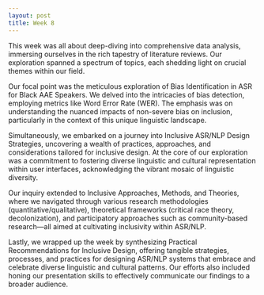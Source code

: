 ```yaml
---
layout: post
title: Week 8
---
```

This week was all about deep-diving into comprehensive data analysis, immersing ourselves in the rich tapestry of literature reviews. Our exploration spanned a spectrum of topics, each shedding light on crucial themes within our field.

Our focal point was the meticulous exploration of Bias Identification in ASR for Black AAE Speakers. We delved into the intricacies of bias detection, employing metrics like Word Error Rate (WER). The emphasis was on understanding the nuanced impacts of non-severe bias on inclusion, particularly in the context of this unique linguistic landscape.

Simultaneously, we embarked on a journey into Inclusive ASR/NLP Design Strategies, uncovering a wealth of practices, approaches, and considerations tailored for inclusive design. At the core of our exploration was a commitment to fostering diverse linguistic and cultural representation within user interfaces, acknowledging the vibrant mosaic of linguistic diversity.

Our inquiry extended to Inclusive Approaches, Methods, and Theories, where we navigated through various research methodologies (quantitative/qualitative), theoretical frameworks (critical race theory, decolonization), and participatory approaches such as community-based research—all aimed at cultivating inclusivity within ASR/NLP.

Lastly, we wrapped up the week by synthesizing Practical Recommendations for Inclusive Design, offering tangible strategies, processes, and practices for designing ASR/NLP systems that embrace and celebrate diverse linguistic and cultural patterns. Our efforts also included honing our presentation skills to effectively communicate our findings to a broader audience.
